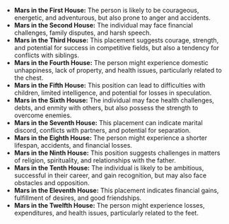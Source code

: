 * **Mars in the First House:** The person is likely to be courageous, energetic, and adventurous, but also prone to anger and accidents.
* **Mars in the Second House:** The individual may face financial challenges, family disputes, and harsh speech.
* **Mars in the Third House:** This placement suggests courage, strength, and potential for success in competitive fields, but also a tendency for conflicts with siblings.
* **Mars in the Fourth House:** The person might experience domestic unhappiness, lack of property, and health issues, particularly related to the chest.
* **Mars in the Fifth House:** This position can lead to difficulties with children, limited intelligence, and potential for losses in speculation.
* **Mars in the Sixth House:** The individual may face health challenges, debts, and enmity with others, but also possess the strength to overcome enemies.
* **Mars in the Seventh House:** This placement can indicate marital discord, conflicts with partners, and potential for separation.
* **Mars in the Eighth House:** The person might experience a shorter lifespan, accidents, and financial losses.
* **Mars in the Ninth House:** This position suggests challenges in matters of religion, spirituality, and relationships with the father.
* **Mars in the Tenth House:** The individual is likely to be ambitious, successful in their career, and gain recognition, but may also face obstacles and opposition.
* **Mars in the Eleventh House:** This placement indicates financial gains, fulfillment of desires, and good friendships.
* **Mars in the Twelfth House:** The person might experience losses, expenditures, and health issues, particularly related to the feet.
